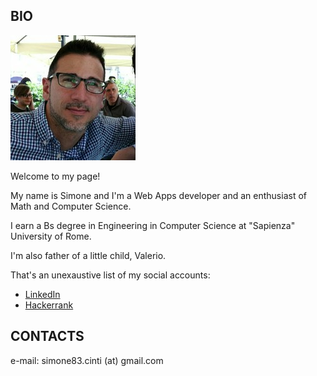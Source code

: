 ## BIO

![My picture](/images/me.jpg)

Welcome to my page!

My name is Simone and I'm a Web Apps developer and an enthusiast of Math and Computer Science.

I earn a Bs degree in Engineering in Computer Science at "Sapienza" University of Rome.

I'm also father of a little child, Valerio.

That's an unexaustive list of my social accounts:
  - [LinkedIn](https://www.linkedin.com/in/simone-cinti-1743a659/)
  - [Hackerrank](https://www.hackerrank.com/sim083)


## CONTACTS
 
e-mail: simone83.cinti (at) gmail.com
